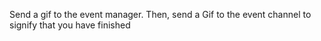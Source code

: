 Send a gif to the event manager.
Then, send a Gif to the event channel to signify that you have finished